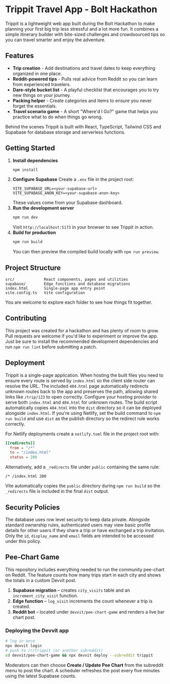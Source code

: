# Trippit Travel App - Bolt Hackathon

Trippit is a lightweight web app built during the Bolt Hackathon to make planning your first big trip less stressful and a lot more fun. It combines a simple itinerary builder with bite-sized challenges and crowdsourced tips so you can travel smarter and enjoy the adventure.

## Features

- **Trip creation** - Add destinations and travel dates to keep everything organized in one place.
- **Reddit-powered tips** - Pulls real advice from Reddit so you can learn from experienced travelers.
- **Dare-style bucket list** - A playful checklist that encourages you to try new things on your journey.
- **Packing helper** - Create categories and items to ensure you never forget the essentials.
- **Travel scenario game** - A short "Where'd I Go?" game that helps you practice what to do when things go wrong.

Behind the scenes Trippit is built with React, TypeScript, Tailwind CSS and Supabase for database storage and serverless functions.

## Getting Started

1. **Install dependencies**
   ```bash
   npm install
   ```
2. **Configure Supabase**
   Create a `.env` file in the project root:
   ```env
   VITE_SUPABASE_URL=<your-supabase-url>
   VITE_SUPABASE_ANON_KEY=<your-supabase-anon-key>
   ```
   These values come from your Supabase dashboard.
3. **Run the development server**
   ```bash
   npm run dev
   ```
   Visit `http://localhost:5173` in your browser to see Trippit in action.
4. **Build for production**
   ```bash
   npm run build
   ```
   You can then preview the compiled build locally with `npm run preview`.

## Project Structure

```
src/             React components, pages and utilities
supabase/        Edge functions and database migrations
index.html       Single-page app entry point
vite.config.ts   Vite configuration
```

You are welcome to explore each folder to see how things fit together.

## Contributing

This project was created for a hackathon and has plenty of room to grow. Pull requests are welcome if you'd like to experiment or improve the app. Just be sure to install the recommended development dependencies and run `npm run lint` before submitting a patch.

## Deployment


Trippit is a single-page application. When hosting the built files you need to ensure every route is served by `index.html` so the client side router can resolve the URL. The included `404.html` page automatically redirects unknown routes back to the app and preserves the path, allowing shared links like `/trip/123` to open correctly. Configure your hosting provider to serve both `index.html` and `404.html` for unknown routes. The build script automatically copies `404.html` into the `dist` directory so it can be deployed alongside `index.html`.
If you're using Netlify, set the build command to `npm run build` and use `dist` as the publish directory so the redirect rule works correctly.

For Netlify deployments create a `netlify.toml` file in the project root with:

```toml
[[redirects]]
  from = "/*"
  to = "/index.html"
  status = 200
```

Alternatively, add a `_redirects` file under `public` containing the same rule:

```
/* /index.html 200
```

Vite automatically copies the `public` directory during `npm run build` so the `_redirects` file is included in the final `dist` output.

## Security Policies

The database uses row level security to keep data private. Alongside standard
ownership rules, authenticated users may view basic profile details for other
users if they share a trip or have exchanged a trip invitation. Only the
`id`, `display_name` and `email` fields are intended to be accessed under this
policy.

## Pee-Chart Game

This repository includes everything needed to run the community pee-chart on Reddit. The feature counts how many trips start in each city and shows the totals in a custom Devvit post.

1. **Supabase migration** – creates `city_visits` table and an `increment_city_visit` function.
2. **Edge function** – `log_visit` increments the count whenever a trip is created.
3. **Reddit bot** – located under `devvit/pee-chart-game` and renders a live bar chart post.

### Deploying the Devvit app

```bash
# log in once
npx devvit login
# push to /r/trippit (or another subreddit)
cd devvit/pee-chart-game && npx devvit deploy --subreddit trippit
```

Moderators can then choose **Create / Update Pee Chart** from the subreddit menu to post the chart. A scheduler refreshes the post every five minutes using the latest Supabase counts.
